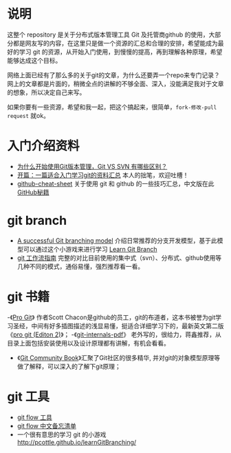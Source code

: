 # 说明
这整个 repository 是关于分布式版本管理工具 Git 及托管商github 的使用，大部分都是网友写的内容，在这里只是做一个资源的汇总和合理的安排，希望能成为最好的学习 git 的资源，从开始入门使用，到慢慢的提高，再到理解各种原理，希望能够达成这个目标。

网络上面已经有了那么多的关于git的文章，为什么还要弄一个repo来专门记录？网上的文章都是片面的，稍微全点的讲解的不够全面、深入，没能满足我对于文章的想象，所以决定自己来写。

如果你要有一些资源，希望和我一起，把这个搞起来，很简单，`fork-修改-pull request` 就ok。

# 入门介绍资料
- [为什么开始使用Git版本管理，Git VS SVN 有哪些区别？](https://github.com/xirong/my-git/blob/master/why-git.md)
- [开篇：一篇适合入门学习git的资料汇总](https://github.com/xirong/my-git/blob/master/ixirong.com.md) 本人的拙笔，欢迎吐槽！
- [github-cheat-sheet](https://github.com/tiimgreen/github-cheat-sheet) 关于使用 git 和 github 的一些技巧汇总，中文版在此[GitHub秘籍](https://github.com/tiimgreen/github-cheat-sheet/blob/master/README.zh-cn.md)

# git branch 
- [A successful Git branching model](http://nvie.com/posts/a-successful-git-branching-model/) 介绍日常推荐的分支开发模型，基于此模型可以通过这个小游戏来进行学习 [Learn Git Branch](http://pcottle.github.io/learnGitBranching/)
- [git 工作流指南](https://github.com/oldratlee/translations/tree/master/git-workflows-and-tutorials) 完整的对比目前使用的集中式（svn）、分布式、github使用等几种不同的模式，通俗易懂，强烈推荐看一看。


# git 书籍

-《[Pro Git](http://git-scm.com/book/zh/v1)》 作者Scott Chacon是github的员工，git的布道者，这本书被誉为git学习圣经，中间有好多插图描述的浅显易懂，挺适合详细学习下的，最新英文第二版《[pro git (Editon 2)](http://git-scm.com/book/en/v2)》；
-《[git-internals-pdf](https://github.com/pluralsight/git-internals-pdf)》 老外写的，很给力，蒋鑫推荐，从目录上面包括安装使用以及设计原理都有讲解，有机会看看。
- 《[Git Community Book](http://gitbook.liuhui998.com/)》汇聚了Git社区的很多精华,  并对git的对象模型原理等做了解释，可以深入的了解下git原理；

# git 工具
- [git flow 工具](https://github.com/nvie/gitflow)
- [git flow 中文备忘清单](http://danielkummer.github.io/git-flow-cheatsheet/index.zh_CN.html)
- 一个很有意思的学习 git 的小游戏 http://pcottle.github.io/learnGitBranching/ 
